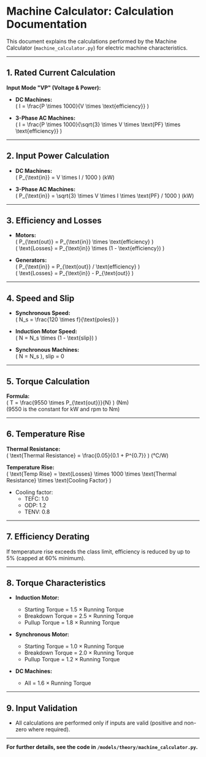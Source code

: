 # Machine Calculator: Calculation Documentation

This document explains the calculations performed by the Machine Calculator (`machine_calculator.py`) for electric machine characteristics.

---

## 1. Rated Current Calculation

**Input Mode "VP" (Voltage & Power):**

- **DC Machines:**  
  \( I = \frac{P \times 1000}{V \times \text{efficiency}} \)

- **3-Phase AC Machines:**  
  \( I = \frac{P \times 1000}{\sqrt{3} \times V \times \text{PF} \times \text{efficiency}} \)

---

## 2. Input Power Calculation

- **DC Machines:**  
  \( P_{\text{in}} = V \times I / 1000 \) (kW)

- **3-Phase AC Machines:**  
  \( P_{\text{in}} = \sqrt{3} \times V \times I \times \text{PF} / 1000 \) (kW)

---

## 3. Efficiency and Losses

- **Motors:**  
  \( P_{\text{out}} = P_{\text{in}} \times \text{efficiency} \)  
  \( \text{Losses} = P_{\text{in}} \times (1 - \text{efficiency}) \)

- **Generators:**  
  \( P_{\text{in}} = P_{\text{out}} / \text{efficiency} \)  
  \( \text{Losses} = P_{\text{in}} - P_{\text{out}} \)

---

## 4. Speed and Slip

- **Synchronous Speed:**  
  \( N_s = \frac{120 \times f}{\text{poles}} \)

- **Induction Motor Speed:**  
  \( N = N_s \times (1 - \text{slip}) \)

- **Synchronous Machines:**  
  \( N = N_s \), slip = 0

---

## 5. Torque Calculation

**Formula:**  
\( T = \frac{9550 \times P_{\text{out}}}{N} \) (Nm)  
(9550 is the constant for kW and rpm to Nm)

---

## 6. Temperature Rise

**Thermal Resistance:**  
\( \text{Thermal Resistance} = \frac{0.05}{0.1 + P^{0.7}} \) (°C/W)

**Temperature Rise:**  
\( \text{Temp Rise} = \text{Losses} \times 1000 \times \text{Thermal Resistance} \times \text{Cooling Factor} \)

- Cooling factor:  
  - TEFC: 1.0  
  - ODP: 1.2  
  - TENV: 0.8

---

## 7. Efficiency Derating

If temperature rise exceeds the class limit, efficiency is reduced by up to 5% (capped at 60% minimum).

---

## 8. Torque Characteristics

- **Induction Motor:**  
  - Starting Torque = 1.5 × Running Torque  
  - Breakdown Torque = 2.5 × Running Torque  
  - Pullup Torque = 1.8 × Running Torque

- **Synchronous Motor:**  
  - Starting Torque = 1.0 × Running Torque  
  - Breakdown Torque = 2.0 × Running Torque  
  - Pullup Torque = 1.2 × Running Torque

- **DC Machines:**  
  - All = 1.6 × Running Torque

---

## 9. Input Validation

- All calculations are performed only if inputs are valid (positive and non-zero where required).

---

**For further details, see the code in `/models/theory/machine_calculator.py`.**
